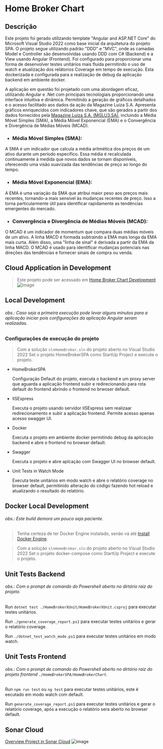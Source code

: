 # Home Broker Chart

## Descrição 

 Este projeto foi gerado utilizando template "Angular and ASP.NET Core" do Microsoft Visual Studio 2022 como base inicial da arquitetura do projeto SPA. O projeto segue utilizando padrão "DDD" e "MVC", onde as camadas Model e Controller são desenvolvidas usando DDD com C# (Backend) e a View usando Angular (Frontend). Foi configurado para proporcionar uma forma de desenvolver testes unitários mais fluida permitindo o uso de watch e atualização dos relátorios Coverage em tempo de execução. Esta dockerizada e configurada para a realização de debug da aplicação backend em ambiente docker.

 A aplicação em questão foi projetado com uma abordagem eficaz, utilizando Angular e .Net com principais tecnologiais proporcionando uma interface intuitiva e dinâmica. Permitindo a geração de gráficos detalhados e o acesso facilitado aos dados da ação da Magazine Luiza S.A.
Apresenta gráficos enriquecidos com indicadores chave, que são gerados a partir dos dados fornecidos pela [Magazine Luiza S.A. (MGLU3.SA)](https://br.financas.yahoo.com/quote/MGLU3.SA/history?interval=1d&filter=history&frequency=1d&guccounter=1&guce_referrer=aHR0cDovL2FsZXhmYXJpYWtvZi5jb206MzAwMi8&guce_referrer_sig=AQAAAC62RafgCLzqA0qFspCgB_bTkTVwGdqun-n006ne9WxHBr6aJIwlpEtfEFqGrA0VqiJFJYhQjI4g0ofX_8-uzOjnXYYUtDXe9RpeaRJakvRswjrJ7e9Inwx61bSMMj8CzPS5Pg6wVaXiTKNd0oMLabeZRO8nn70DDpEJcamNVzpy), incluindo a Média Móvel Simples (SMA), a Média Móvel Exponencial (EMA) e o Convergência e Divergência de Médias Móveis (MCAD).

* ### Média Móvel Simples (SMA):
A SMA é um indicador que calcula a média aritmética dos preços de um ativo durante um período específico. Essa média é recalculada continuamente à medida que novos dados se tornam disponíveis, oferecendo uma visão suavizada das tendências de preço ao longo do tempo.

* ### Média Móvel Exponencial (EMA):
A EMA é uma variação da SMA que atribui maior peso aos preços mais recentes, tornando-a mais sensível às mudanças recentes de preço. Isso a torna particularmente útil para identificar rapidamente as tendências emergentes do mercado.

* ### Convergência e Divergência de Médias Móveis (MCAD):
O MCAD é um indicador de momentum que compara duas médias móveis de um ativo. A linha MACD é formada subtraindo a EMA mais longa da EMA mais curta. Além disso, uma "linha de sinal" é derivada a partir da EMA da linha MACD. O MCAD é usado para identificar mudanças potenciais nas direções das tendências e fornecer sinais de compra ou venda.


## Cloud Application in Development 
> Este projeto pode ser acessado em  [Home Broker Chart Development](http://alexfariakof.com:3002/)
![image](https://github.com/alexfariakof/Home_Broker_Chart/assets/42475620/4c98b5ca-7628-4c27-b32e-556897a05c1d)

## Local Development
###### obs.: Caso seja a primeira execução pode levar alguns minutos para a aplicação iniciar pois configurações da aplicação Angular seram realizadas.
### Configurações de execução do projeto
> Com a solução ```slnHomeBroker.sln``` do projeto aberto no Visual Studio 2022 Set o projeto HomeBrokerSPA como StartUp Project e execute o projeto. 
 * HomeBrokerSPA

   Configuração Default do projeto, executa o backend e um proxy server que aguarda a aplicação frontend subir e redirecionando para rota default do frontend abrindo o frontend no brwoser default.
 
 * IISExpress
   
   Executa o projeto usando servidor IISExpress sem realizaar redirecionamento e subir a aplicação frontend. Permite acesso apenas acesso swagger UI.
   
 * Docker
   
   Executa o projeto em ambiente docker permitindo debug da aplicação backend e abre o frontend no browser default.
   
 * Swagger

   Executa o projeto e abre aplcação com Swagger UI no browser default.
   
 * Unit Tests in Watch Mode
   
   Executa teste unitários em modo watch e abre o relatório coverage no browser default, permitinido alteração do código fazendo hot reload e atualizando o resultado do relatório.

## Docker Local Development
###### obs.: Este build demora um pouco seja paciente.

> Tenha certeza de ter Docker Engine instalado, senão vá até [Install Docker Engine](https://docs.docker.com/engine/install/).

> Com a solução ```slnHomeBroker.sln``` do projeto aberto no Visual Studio 2022 Set o projeto docker-compose como StartUp Project e execute o projeto. 
 
## Unit Tests Backend
###### obs.: Com o prompt de comando do Powershell aberto no dirtório raiz do projeto.

Run `dotnet test ./HomeBrokerXUnit/HomeBrokerXUnit.csproj` para executar testes unitários.

Run `./generate_coverage_report.ps1` para executar testes unitários e gerar o relatório coverage.

Run `./dotnet_test_watch_mode.ps1` para executar testes unitários em modo watch.


## Unit Tests Frontend
###### obs.: Com o prompt de comando do Powershell aberto no dirtório raiz do projeto frontend  ```./HomeBrokerSPA/HomeBrokerChart```.

Run `npm run test` ou `ng test` para executar testes unitários, este é eecutado em modo watch com default.

Run `generate_coverage_report.ps1` para executar testes unitários e gerar o relatório coverage, após a execução o relatório sera aberto no browser default.

## Sonar Cloud
[Overview Project in Sonar Cloud](https://sonarcloud.io/summary/new_code?id=alexfariakof_Home_Broker_Chart)
![image](https://github.com/alexfariakof/Home_Broker_Chart/assets/42475620/f6ff3d93-46a1-43a1-a2eb-0385e4e1a17f)

